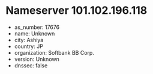 # Nameserver 101.102.196.118

* as_number: 17676
* name: Unknown
* city: Ashiya
* country: JP
* organization: Softbank BB Corp.
* version: Unknown
* dnssec: false
